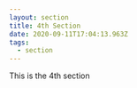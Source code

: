```yaml
---
layout: section
title: 4th Section
date: 2020-09-11T17:04:13.963Z
tags:
  - section
---
```

This is the 4th section